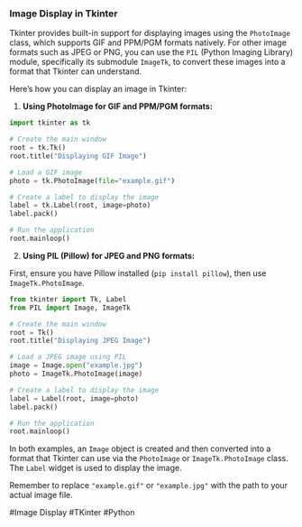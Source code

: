 ### Image Display in Tkinter

Tkinter provides built-in support for displaying images using the `PhotoImage` class, which supports GIF and PPM/PGM formats natively. For other image formats such as JPEG or PNG, you can use the `PIL` (Python Imaging Library) module, specifically its submodule `ImageTk`, to convert these images into a format that Tkinter can understand.

Here’s how you can display an image in Tkinter:

1. **Using PhotoImage for GIF and PPM/PGM formats:**

```python
import tkinter as tk

# Create the main window
root = tk.Tk()
root.title("Displaying GIF Image")

# Load a GIF image
photo = tk.PhotoImage(file="example.gif")

# Create a label to display the image
label = tk.Label(root, image=photo)
label.pack()

# Run the application
root.mainloop()
```

2. **Using PIL (Pillow) for JPEG and PNG formats:**

First, ensure you have Pillow installed (`pip install pillow`), then use `ImageTk.PhotoImage`.

```python
from tkinter import Tk, Label
from PIL import Image, ImageTk

# Create the main window
root = Tk()
root.title("Displaying JPEG Image")

# Load a JPEG image using PIL
image = Image.open("example.jpg")
photo = ImageTk.PhotoImage(image)

# Create a label to display the image
label = Label(root, image=photo)
label.pack()

# Run the application
root.mainloop()
```

In both examples, an `Image` object is created and then converted into a format that Tkinter can use via the `PhotoImage` or `ImageTk.PhotoImage` class. The `Label` widget is used to display the image.

Remember to replace `"example.gif"` or `"example.jpg"` with the path to your actual image file.

#Image Display #TKinter #Python
